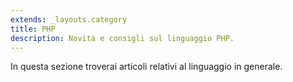 ```yaml
---
extends: _layouts.category
title: PHP
description: Novità e consigli sul linguaggio PHP.
---
```


In questa sezione troverai articoli relativi al linguaggio in generale.
